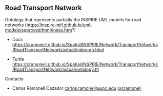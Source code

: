 ## Road Transport Network
Ontology that represents partially the INSPIRE UML models for road networks
(https://inspire-mif.github.io/uml-models/approved/html/index.htm?)

* Docs https://cramonell.github.io/Spatial/INSPIRE/Network/TransportNetworks/RoadTransportNetwork/actual/index-en.html


* Turtle    https://cramonell.github.io/Spatial/INSPIRE/Network/TransportNetworks/RoadTransportNetwork/actual/ontology.ttl


Contacts
* Carlos Ramonell Cazador <carlos.ramonell@upc.edu> [@cramonell](https://github.com/cramonell)
